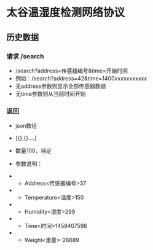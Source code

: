 
# 太谷温湿度检测网络协议

## 历史数据
### 请求 /search
- /search?address=传感器编号&time=开始时间
- 例如：/search?address=42&time=1400xxxxxxxxxxx
- 无address参数则显示全部传感器数据
- 无time参数则从当前时间开始  

### 返回
- json数组
- [{},{}....]
- 数量100，待定
- 参数说明：
- - Address<传感器编号>37

- - Temperature<温度>150

- - Humidity<湿度>299

- - Time<时间>1459407598

- - Weight<重量>-26689
